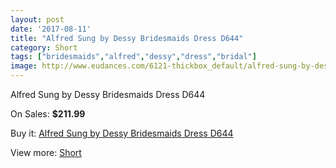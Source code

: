 ```yaml
---
layout: post
date: '2017-08-11'
title: "Alfred Sung by Dessy Bridesmaids Dress D644"
category: Short
tags: ["bridesmaids","alfred","dessy","dress","bridal"]
image: http://www.eudances.com/6121-thickbox_default/alfred-sung-by-dessy-bridesmaids-dress-d644.jpg
---
```

Alfred Sung by Dessy Bridesmaids Dress D644

On Sales: **$211.99**
<a href="https://www.eudances.com/en/short/2185-alfred-sung-by-dessy-bridesmaids-dress-d644.html"><amp-img layout="responsive" width="600" height="600" src="//www.eudances.com/6121-thickbox_default/alfred-sung-by-dessy-bridesmaids-dress-d644.jpg" alt="Alfred Sung by Dessy Bridesmaids Dress D644 0" /></a>
<a href="https://www.eudances.com/en/short/2185-alfred-sung-by-dessy-bridesmaids-dress-d644.html"><amp-img layout="responsive" width="600" height="600" src="//www.eudances.com/6122-thickbox_default/alfred-sung-by-dessy-bridesmaids-dress-d644.jpg" alt="Alfred Sung by Dessy Bridesmaids Dress D644 1" /></a>

Buy it: [Alfred Sung by Dessy Bridesmaids Dress D644](https://www.eudances.com/en/short/2185-alfred-sung-by-dessy-bridesmaids-dress-d644.html "Alfred Sung by Dessy Bridesmaids Dress D644")

View more: [Short](https://www.eudances.com/en/25-short "Short")